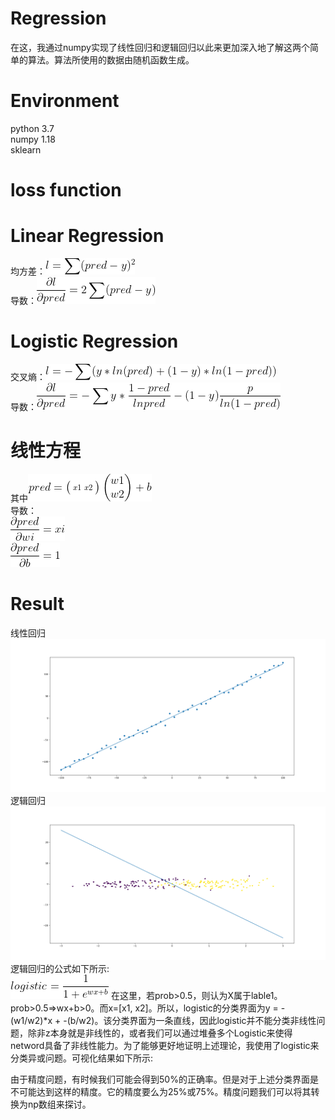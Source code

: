 # Regression
在这，我通过numpy实现了线性回归和逻辑回归以此来更加深入地了解这两个简单的算法。算法所使用的数据由随机函数生成。
# Environment
python 3.7  
numpy 1.18  
sklearn  
# loss function
# Linear Regression
均方差：![image](image/1.gif)  
导数：![image](image/2.gif)
# Logistic Regression
交叉熵：![image](image/3.gif)  
导数：![image](image/4.gif)
# 线性方程
其中![image](image/5.gif)  
导数：  
![image](image/6.gif)  
![image](image/7.gif)
# Result
线性回归  
![image](image/LinearRegression.png)
逻辑回归  
![image](image/LogisticRegression.png)  
逻辑回归的公式如下所示:  
![image](image/logistic.gif)
在这里，若prob>0.5，则认为X属于lable1。prob>0.5=>wx+b>0。而x=[x1, x2]。所以，logistic的分类界面为y = -(w1/w2)*x + -(b/w2)。该分类界面为一条直线，因此logistic并不能分类非线性问题，除非z本身就是非线性的，或者我们可以通过堆叠多个Logistic来使得netword具备了非线性能力。为了能够更好地证明上述理论，我使用了logistic来分类异或问题。可视化结果如下所示:  

由于精度问题，有时候我们可能会得到50%的正确率。但是对于上述分类界面是不可能达到这样的精度。它的精度要么为25%或75%。精度问题我们可以将其转换为np数组来探讨。
